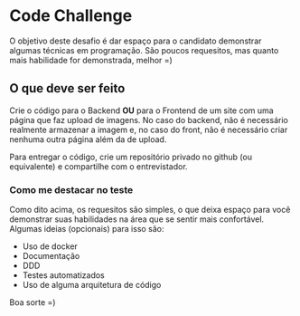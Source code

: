 # Code Challenge

O objetivo deste desafio é dar espaço para o candidato demonstrar algumas técnicas em programação. São poucos requesitos, mas quanto mais habilidade for demonstrada, melhor =)

## O que deve ser feito

Crie o código para o Backend **OU** para o Frontend de um site com uma página que faz upload de imagens. No caso do backend, não é necessário realmente armazenar a imagem e, no caso do front, não é necessário criar nenhuma outra página além da de upload.

Para entregar o código, crie um repositório privado no github (ou equivalente) e compartilhe com o entrevistador.

### Como me destacar no teste

Como dito acima, os requesitos são simples, o que deixa espaço para você demonstrar suas habilidades na área que se sentir mais confortável. Algumas ideias (opcionais) para isso são:
- Uso de docker
- Documentação
- DDD
- Testes automatizados
- Uso de alguma arquitetura de código


Boa sorte =)
